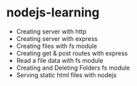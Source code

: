 # nodejs-learning

- Creating server with http
- Creating server with express
- Creating files with fs module
- Creating get & post routes with express
- Read a file data with fs module
- Creating and Deleting Folders fs module
- Serving static html files with nodejs
